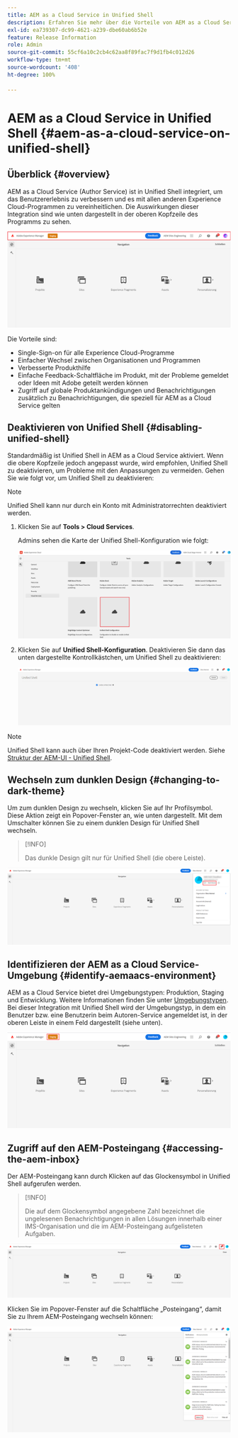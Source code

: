```yaml
---
title: AEM as a Cloud Service in Unified Shell
description: Erfahren Sie mehr über die Vorteile von AEM as a Cloud Service in Unified Shell
exl-id: ea739307-dc99-4621-a239-dbe60ab6b52e
feature: Release Information
role: Admin
source-git-commit: 55cf6a10c2cb4c62aa8f89fac7f9d1fb4c012d26
workflow-type: tm+mt
source-wordcount: '408'
ht-degree: 100%

---
```


# AEM as a Cloud Service in Unified Shell {#aem-as-a-cloud-service-on-unified-shell}

## Überblick {#overview}

AEM as a Cloud Service (Author Service) ist in Unified Shell integriert, um das Benutzererlebnis zu verbessern und es mit allen anderen Experience Cloud-Programmen zu vereinheitlichen. Die Auswirkungen dieser Integration sind wie unten dargestellt in der oberen Kopfzeile des Programms zu sehen.

![Grafik](/help/overview/assets/unifiedshell_header.png)

Die Vorteile sind:

* Single-Sign-on für alle Experience Cloud-Programme
* Einfacher Wechsel zwischen Organisationen und Programmen
* Verbesserte Produkthilfe
* Einfache Feedback-Schaltfläche im Produkt, mit der Probleme gemeldet oder Ideen mit Adobe geteilt werden können
* Zugriff auf globale Produktankündigungen und Benachrichtigungen zusätzlich zu Benachrichtigungen, die speziell für AEM as a Cloud Service gelten

## Deaktivieren von Unified Shell {#disabling-unified-shell}

Standardmäßig ist Unified Shell in AEM as a Cloud Service aktiviert. Wenn die obere Kopfzeile jedoch angepasst wurde, wird empfohlen, Unified Shell zu deaktivieren, um Probleme mit den Anpassungen zu vermeiden. Gehen Sie wie folgt vor, um Unified Shell zu deaktivieren:

>[!NOTE]
>Unified Shell kann nur durch ein Konto mit Administratorrechten deaktiviert werden.

1. Klicken Sie auf **Tools > Cloud Services**.

   Admins sehen die Karte der Unified Shell-Konfiguration wie folgt:

   ![Bild](/help/overview/assets/unifiedshell2.png)

1. Klicken Sie auf **Unified Shell-Konfiguration**. Deaktivieren Sie dann das unten dargestellte Kontrollkästchen, um Unified Shell zu deaktivieren:

   ![Grafik](/help/overview/assets/unifiedshell3.png)

>[!NOTE]
>
>Unified Shell kann auch über Ihren Projekt-Code deaktiviert werden. Siehe [Struktur der AEM-UI - Unified Shell](/help/implementing/developing/introduction/ui-structure.md#unified-shell).

## Wechseln zum dunklen Design {#changing-to-dark-theme}

Um zum dunklen Design zu wechseln, klicken Sie auf Ihr Profilsymbol. Diese Aktion zeigt ein Popover-Fenster an, wie unten dargestellt. Mit dem Umschalter können Sie zu einem dunklen Design für Unified Shell wechseln.

>[!INFO]
>
>Das dunkle Design gilt nur für Unified Shell (die obere Leiste).

![Grafik](/help/overview/assets/unifiedshell4.png)

## Identifizieren der AEM as a Cloud Service-Umgebung {#identify-aemaacs-environment}

AEM as a Cloud Service bietet drei Umgebungstypen: Produktion, Staging und Entwicklung. Weitere Informationen finden Sie unter [Umgebungstypen](https://experienceleague.adobe.com/docs/experience-manager-cloud-service/content/implementing/using-cloud-manager/manage-environments.html?lang=de). Bei dieser Integration mit Unified Shell wird der Umgebungstyp, in dem ein Benutzer bzw. eine Benutzerin beim Autoren-Service angemeldet ist, in der oberen Leiste in einem Feld dargestellt (siehe unten).

![Grafik](/help/overview/assets/unifiedshell_header_label.png)

## Zugriff auf den AEM-Posteingang {#accessing-the-aem-inbox}

Der AEM-Posteingang kann durch Klicken auf das Glockensymbol in Unified Shell aufgerufen werden.

>[!INFO]
>
> Die auf dem Glockensymbol angegebene Zahl bezeichnet die ungelesenen Benachrichtigungen in allen Lösungen innerhalb einer IMS-Organisation und die im AEM-Posteingang aufgelisteten Aufgaben.

![Grafik](/help/overview/assets/unifiedshell5.png)

Klicken Sie im Popover-Fenster auf die Schaltfläche „Posteingang“, damit Sie zu Ihrem AEM-Posteingang wechseln können:

![Bild](/help/overview/assets/unifiedshell6.png)

